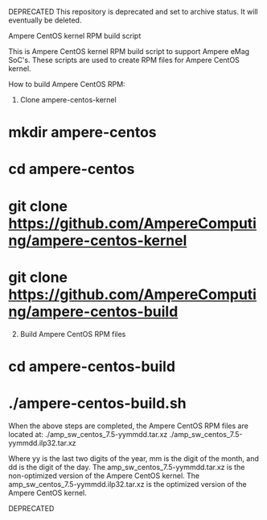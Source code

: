 DEPRECATED
This repository is deprecated and set to archive status. It will eventually be deleted.


Ampere CentOS kernel RPM build script

This is Ampere CentOS kernel RPM build script to support Ampere eMag
SoC's. These scripts are used to create RPM files for Ampere CentOS
kernel.

How to build Ampere CentOS RPM:
1. Clone ampere-centos-kernel
 # mkdir ampere-centos
 # cd ampere-centos
 # git clone https://github.com/AmpereComputing/ampere-centos-kernel
 # git clone https://github.com/AmpereComputing/ampere-centos-build
2. Build Ampere CentOS RPM files
 # cd ampere-centos-build
 # ./ampere-centos-build.sh

When the above steps are completed, the Ampere CentOS RPM files are
located at:
 ./amp_sw_centos_7.5-yymmdd.tar.xz
 ./amp_sw_centos_7.5-yymmdd.ilp32.tar.xz

Where yy is the last two digits of the year,
      mm is the digit of the month, and
      dd is the digit of the day.
The amp_sw_centos_7.5-yymmdd.tar.xz is the non-optimized version of
the Ampere CentOS kernel.
The amp_sw_centos_7.5-yymmdd.ilp32.tar.xz is the optimized version of
the Ampere CentOS kernel.

DEPRECATED
